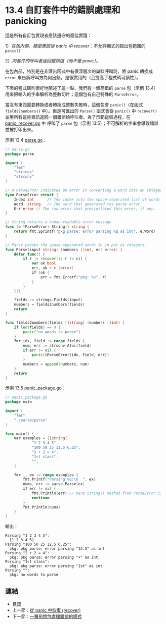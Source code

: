 # 13.4 自訂套件中的錯誤處理和 panicking

這是所有自訂包實現者應該遵守的最佳實踐：

1）*在包內部，總是應該從 panic 中 recover*：不允許顯式的超出包範圍的 `panic()`

2）*向套件的呼叫者返回錯誤值（而不是 panic）。*

在包內部，特別是在非匯出函式中有很深層次的巢狀呼叫時，將 panic 轉換成 `error` 來告訴呼叫方為何出錯，是很實用的（且提高了程式碼可讀性）。

下面的程式碼則很好地闡述了這一點。我們有一個簡單的 `parse` 包（示例 13.4）用來把輸入的字串解析為整數切片；這個包有自己特殊的 `ParseError`。

當沒有東西需要轉換或者轉換成整數失敗時，這個包會 `panic()`（在函式 `fields2numbers()` 中）。但是可匯出的 `Parse()` 函式會從 `panic()` 中 `recover()` 並用所有這些資訊返回一個錯誤給呼叫者。為了示範這個過程，在 [panic_recover.go](examples/chapter_13/panic_recover.go) 中 呼叫了 `parse` 包（示例 13.5）；不可解析的字串會導致錯誤並被打印出來。

示例 13.4 [parse.go](examples/chapter_13/parse/parse.go)：

```go
// parse.go
package parse

import (
	"fmt"
	"strings"
	"strconv"
)

// A ParseError indicates an error in converting a word into an integer.
type ParseError struct {
    Index int      // The index into the space-separated list of words.
    Word  string   // The word that generated the parse error.
    Err error // The raw error that precipitated this error, if any.
}

// String returns a human-readable error message.
func (e *ParseError) String() string {
    return fmt.Sprintf("pkg parse: error parsing %q as int", e.Word)
}

// Parse parses the space-separated words in in put as integers.
func Parse(input string) (numbers []int, err error) {
    defer func() {
        if r := recover(); r != nil {
            var ok bool
            err, ok = r.(error)
            if !ok {
                err = fmt.Errorf("pkg: %v", r)
            }
        }
    }()

    fields := strings.Fields(input)
    numbers = fields2numbers(fields)
    return
}

func fields2numbers(fields []string) (numbers []int) {
    if len(fields) == 0 {
        panic("no words to parse")
    }
    for idx, field := range fields {
        num, err := strconv.Atoi(field)
        if err != nil {
            panic(&ParseError{idx, field, err})
        }
        numbers = append(numbers, num)
    }
    return
}
```

示例 13.5 [panic_package.go](examples/chapter_13/panic_package.go)：

```go
// panic_package.go
package main

import (
	"fmt"
	"./parse/parse"
)

func main() {
    var examples = []string{
            "1 2 3 4 5",
            "100 50 25 12.5 6.25",
            "2 + 2 = 4",
            "1st class",
            "",
    }

    for _, ex := range examples {
        fmt.Printf("Parsing %q:\n  ", ex)
        nums, err := parse.Parse(ex)
        if err != nil {
            fmt.Println(err) // here String() method from ParseError is used
            continue
        }
        fmt.Println(nums)
    }
}
```

輸出：

```
Parsing "1 2 3 4 5":
  [1 2 3 4 5]
Parsing "100 50 25 12.5 6.25":
  pkg: pkg parse: error parsing "12.5" as int
Parsing "2 + 2 = 4":
  pkg: pkg parse: error parsing "+" as int
Parsing "1st class":
  pkg: pkg parse: error parsing "1st" as int
Parsing "":
  pkg: no words to parse
```

## 連結

- [目錄](directory.md)
- 上一節：[從 panic 中恢復 (recover)](13.3.md)
- 下一節：[一種用閉包處理錯誤的模式](13.5.md)
